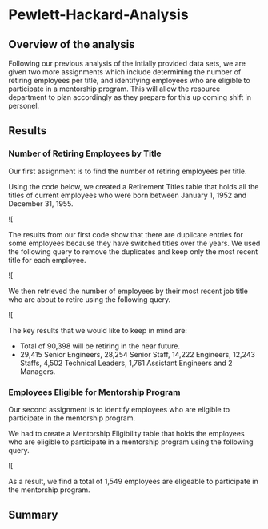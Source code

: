# Pewlett-Hackard-Analysis

## Overview of the analysis

Following our previous analysis of the intially provided data sets, we are given two more assignments which include determining the number of retiring employees per title, and identifying employees who are eligible to participate in a mentorship program. This will allow the resource department to plan accordingly as they prepare for this up coming shift in personel. 

## Results

### Number of Retiring Employees by Title

Our first assignment is to find the number of retiring employees per title. 

Using the code below, we created a Retirement Titles table that holds all the titles of current employees who were born between January 1, 1952 and December 31, 1955.

![

The results from our first code show that there are duplicate entries for some employees because they have switched titles over the years. We used the following query to remove the duplicates and keep only the most recent title for each employee. 

![

We then retrieved the number of employees by their most recent job title who are about to retire using the following query. 

![

The key results that we would like to keep in mind are: 

- Total of 90,398 will be retiring in the near future.
- 29,415 Senior Engineers, 28,254 Senior Staff, 14,222 Engineers, 12,243 Staffs, 4,502 Technical Leaders, 1,761 Assistant Engineers and 2 Managers. 

### Employees Eligible for Mentorship Program

Our second assignment is to identify employees who are eligible to participate in the mentorship program. 

We had to create a Mentorship Eligibility table that holds the employees who are eligible to participate in a mentorship program using the following query. 

![

As a result, we find a total of 1,549 employees are eligeable to participate in the mentorship program. 

## Summary 



